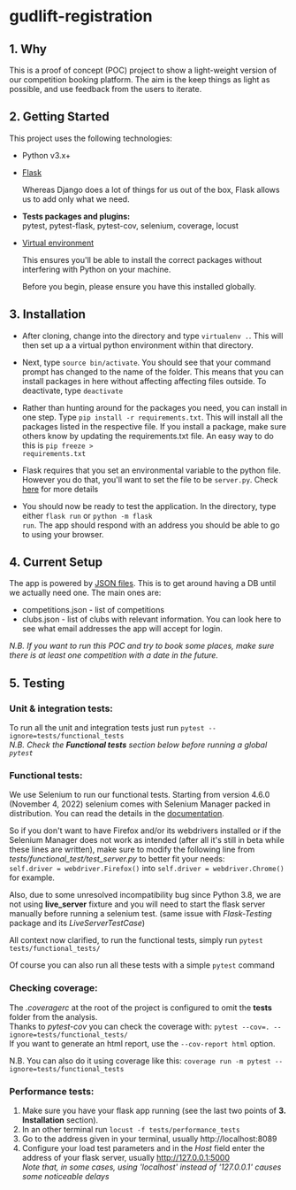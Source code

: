# gudlift-registration

## 1. Why

This is a proof of concept (POC) project to show a light-weight version of our competition booking platform. The aim is the keep things as light as possible, and use feedback from the users to iterate.

## 2. Getting Started

This project uses the following technologies:

* Python v3.x+

* [Flask](https://flask.palletsprojects.com/en/1.1.x/)

    Whereas Django does a lot of things for us out of the box, Flask allows us to add only what we need. 

* **Tests packages and plugins:**  
    pytest, pytest-flask, pytest-cov, selenium, coverage, locust
    

* [Virtual environment](https://virtualenv.pypa.io/en/stable/installation.html)

    This ensures you'll be able to install the correct packages without interfering with Python on your machine.

    Before you begin, please ensure you have this installed globally. 


## 3. Installation

- After cloning, change into the directory and type <code>virtualenv .</code>. This will then set up a a virtual python environment within that directory.

- Next, type <code>source bin/activate</code>. You should see that your command prompt has changed to the name of the folder. This means that you can install packages in here without affecting affecting files outside. To deactivate, type <code>deactivate</code>

- Rather than hunting around for the packages you need, you can install in one step. Type <code>pip install -r requirements.txt</code>. This will install all the packages listed in the respective file. If you install a package, make sure others know by updating the requirements.txt file. An easy way to do this is <code>pip freeze > requirements.txt</code>

- Flask requires that you set an environmental variable to the python file. However you do that, you'll want to set the file to be <code>server.py</code>. Check [here](https://flask.palletsprojects.com/en/1.1.x/quickstart/#a-minimal-application) for more details

- You should now be ready to test the application. In the directory, type either <code>flask run</code> or <code>python -m flask run</code>. The app should respond with an address you should be able to go to using your browser.

## 4. Current Setup

The app is powered by [JSON files](https://www.tutorialspoint.com/json/json_quick_guide.htm). This is to get around having a DB until we actually need one. The main ones are:
    
* competitions.json - list of competitions
* clubs.json - list of clubs with relevant information. You can look here to see what email addresses the app will accept for login.

*N.B. If you want to run this POC and try to book some places, make sure there is at least one competition with a date in the future.*

## 5. Testing

### Unit & integration tests:

To run all the unit and integration tests just run `pytest --ignore=tests/functional_tests`  
*N.B. Check the **Functional tests** section below before running a global `pytest`*

### Functional tests:

We use Selenium to run our functional tests. Starting from version 4.6.0 (November 4, 2022) selenium comes with Selenium Manager packed in distribution. You can read the details in the [documentation](https://www.selenium.dev/documentation/selenium_manager/).  

So if you don't want to have Firefox and/or its webdrivers installed or if the Selenium Manager does not work as intended (after all it's still in beta while these lines are written), make sure to modify the following line from *tests/functional_test/test_server.py* to better fit your needs:  
`self.driver = webdriver.Firefox()` into `self.driver = webdriver.Chrome()` for example.

Also, due to some unresolved incompatibility bug since Python 3.8, we are not using **live_server** fixture and you will need to start the flask server manually before running a selenium test. (same issue with *Flask-Testing* package and its *LiveServerTestCase*) 

All context now clarified, to run the functional tests, simply run `pytest tests/functional_tests/`

Of course you can also run all these tests with a simple `pytest` command


### Checking coverage:

The *.coveragerc* at the root of the project is configured to omit the **tests** folder from the analysis.  
Thanks to *pytest-cov* you can check the coverage with: `pytest --cov=. --ignore=tests/functional_tests/`  
If you want to generate an html report, use the `--cov-report html` option.  

N.B. You can also do it using coverage like this: `coverage run -m pytest --ignore=tests/functional_tests`


### Performance tests:

1. Make sure you have your flask app running (see the last two points of **3. Installation** section).
2. In an other terminal run `locust -f tests/performance_tests`
3. Go to the address given in your terminal, usually http://localhost:8089
4. Configure your load test parameters and in the *Host* field enter the address of your flask server, usually http://127.0.0.1:5000  
*Note that, in some cases, using 'localhost' instead of '127.0.0.1' causes some noticeable delays*

